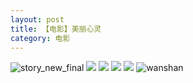 ```yaml
---
layout: post
title: 【电影】美丽心灵
category: 电影
---
```

![story_new_final](http://rh8cub8wq.hd-bkt.clouddn.com/img/story_new_final_0322.png)
![](http://rh8cub8wq.hd-bkt.clouddn.com/img/beautiful-soul-0323-1.PNG)
![](http://rh8cub8wq.hd-bkt.clouddn.com/img/beautiful-soul-0323-2.PNG)
![](http://rh8cub8wq.hd-bkt.clouddn.com/img/beautiful-soul-0323-3.PNG)
![](http://rh8cub8wq.hd-bkt.clouddn.com/img/beautiful-soul-0323-4.PNG)
![wanshan](http://rh8cub8wq.hd-bkt.clouddn.com/img/wanshan.png)
